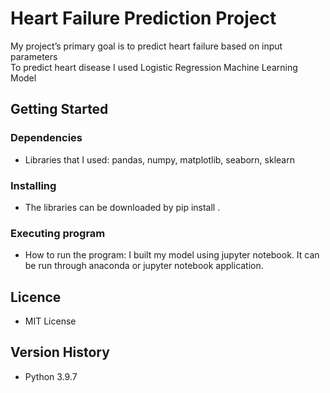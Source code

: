 # Heart Failure Prediction Project
My project’s primary goal is to predict heart failure based on input parameters<br>
To predict heart disease I used Logistic Regression Machine Learning Model <br>


## Getting Started

### Dependencies
* Libraries that I used: pandas, numpy, matplotlib, seaborn, sklearn

### Installing
* The libraries can be downloaded by pip install . 

### Executing program
* How to run the program: I built my model using jupyter notebook. It can be run through anaconda or jupyter notebook application.

## Licence

* MIT License

## Version History
* Python 3.9.7 

